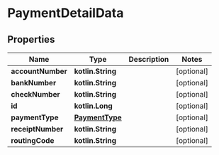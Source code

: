 
# PaymentDetailData

## Properties
| Name | Type | Description | Notes |
| ------------ | ------------- | ------------- | ------------- |
| **accountNumber** | **kotlin.String** |  |  [optional] |
| **bankNumber** | **kotlin.String** |  |  [optional] |
| **checkNumber** | **kotlin.String** |  |  [optional] |
| **id** | **kotlin.Long** |  |  [optional] |
| **paymentType** | [**PaymentType**](PaymentType.md) |  |  [optional] |
| **receiptNumber** | **kotlin.String** |  |  [optional] |
| **routingCode** | **kotlin.String** |  |  [optional] |



